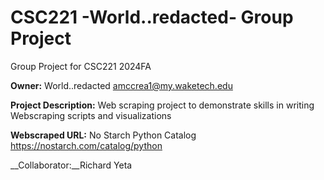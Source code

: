 # CSC221 -World..redacted- Group Project
Group Project for CSC221 2024FA

__Owner:__ World..redacted <amccrea1@my.waketech.edu>

__Project Description:__ Web scraping project to demonstrate skills in writing Webscraping scripts and visualizations

__Webscraped URL:__ No Starch Python Catalog https://nostarch.com/catalog/python

__Collaborator:__Richard Yeta